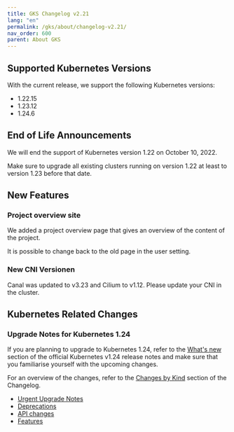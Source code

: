 ```yaml
---
title: GKS Changelog v2.21
lang: "en"
permalink: /gks/about/changelog-v2.21/
nav_order: 600
parent: About GKS
---
```


## Supported Kubernetes Versions

With the current release, we support the following Kubernetes versions:

* 1.22.15
* 1.23.12
* 1.24.6

## End of Life Announcements

We will end the support of Kubernetes version 1.22 on October 10, 2022.

Make sure to upgrade all existing clusters running on version 1.22 at least to version 1.23 before that date.

## New Features

### Project overview site

We added a project overview page that gives an overview of the content of the project.

It is possible to change back to the old page in the user setting.

### New CNI Versionen

Canal was updated to v3.23 and Cilium to v1.12. Please update your CNI in the cluster.

## Kubernetes Related Changes

### Upgrade Notes for Kubernetes 1.24

If you are planning to upgrade to Kubernetes 1.24, refer to the [What's new](https://github.com/kubernetes/kubernetes/blob/master/CHANGELOG/CHANGELOG-1.24.md#whats-new-major-themes) section of the official Kubernetes v1.24 release notes and make sure that you familiarise yourself with the upcoming changes.

For an overview of the changes, refer to the [Changes by Kind](https://github.com/kubernetes/kubernetes/blob/master/CHANGELOG/CHANGELOG-1.24.md#changes-by-kind) section of the Changelog.

* [Urgent Upgrade Notes](https://github.com/kubernetes/kubernetes/blob/master/CHANGELOG/CHANGELOG-1.24.md#urgent-upgrade-notes)
* [Deprecations](https://github.com/kubernetes/kubernetes/blob/master/CHANGELOG/CHANGELOG-1.24.md#deprecation)
* [API changes](https://github.com/kubernetes/kubernetes/blob/master/CHANGELOG/CHANGELOG-1.24.md#api-change-4)
* [Features](https://github.com/kubernetes/kubernetes/blob/master/CHANGELOG/CHANGELOG-1.24.md#feature-7)

